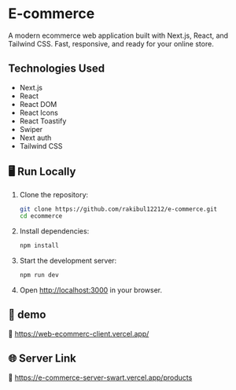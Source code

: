 #  E-commerce 

A modern ecommerce web application built with Next.js, React, and Tailwind CSS. Fast, responsive, and ready for your online store.

## Technologies Used

- Next.js
- React
- React DOM
- React Icons
- React Toastify
- Swiper
- Next auth
- Tailwind CSS



## 🖥️ Run Locally

1. Clone the repository:
    ```bash
    git clone https://github.com/rakibul12212/e-commerce.git
    cd ecommerce
    ```
2. Install dependencies:
    ```bash
    npm install
    ```
3. Start the development server:
    ```bash
    npm run dev
    ```
4. Open [http://localhost:3000](http://localhost:3000) in your browser.

## 🚀 demo

🔗 https://web-ecommerc-client.vercel.app/


## 🌐 Server Link

🔗 https://e-commerce-server-swart.vercel.app/products
